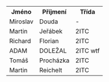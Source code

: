 <html>
  <head>
  </head>
  <body>
  <table>
    <th>Jméno</th>
    <th>Příjmení</th>
    <th>Třída</th>
    <tr>
      <td>Miroslav</td>
      <td>Douda</td>
      <td>-</td>
    </tr>
    <tr>
      <td>Martin</td>
      <td>Jeřábek</td>
      <td>2ITC</td>
    </tr>
    <tr>
      <td>Richard</td>
      <td>Florian</td>
      <td>2ITC</td>
    </tr>
    <tr>
      <td>ADAM</td>
      <td>DOLEŽAL</td>
      <td>2ITC wtf</td>
    </tr>
    <tr>
      <td>Tomáš</td>
      <td>Procházka</td>
      <td>2ITC</td>
    </tr>
    <tr>
      <td>Martin</td>
      <td>Reichelt</td>
      <td>2ITC</td>
    </tr>
  </table>
  </body>
</html>
